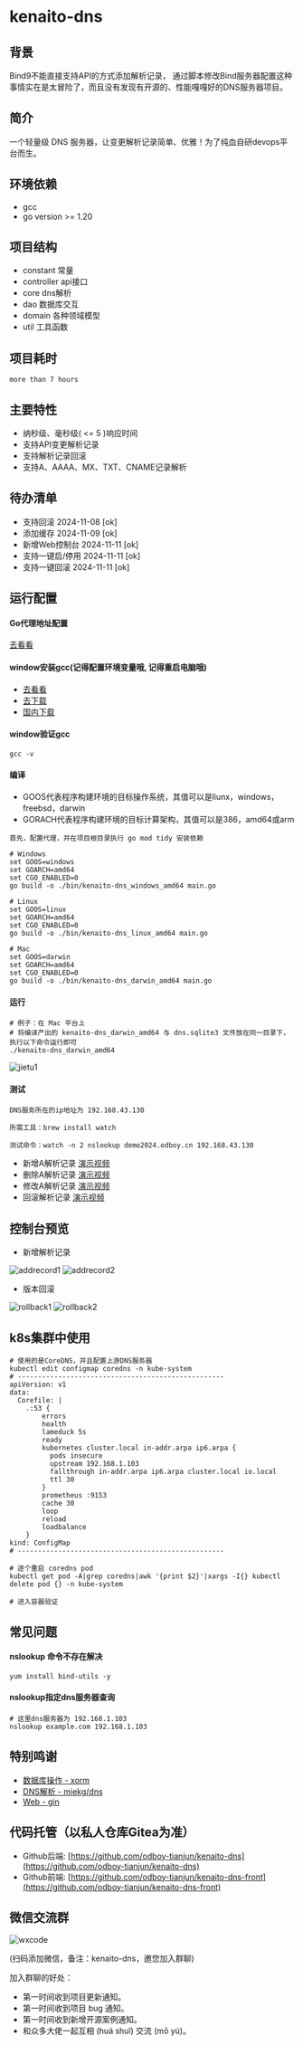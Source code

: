 # kenaito-dns

## 背景

Bind9不能直接支持API的方式添加解析记录， 通过脚本修改Bind服务器配置这种事情实在是太冒险了，而且没有发现有开源的、性能嘎嘎好的DNS服务器项目。

## 简介

一个轻量级 DNS 服务器，让变更解析记录简单、优雅！为了纯血自研devops平台而生。

## 环境依赖

- gcc
- go version >= 1.20

## 项目结构

- constant 常量
- controller api接口
- core dns解析
- dao 数据库交互
- domain 各种领域模型
- util 工具函数

## 项目耗时

``
more than 7 hours
``

## 主要特性

- 纳秒级、毫秒级( <= 5 )响应时间
- 支持API变更解析记录
- 支持解析记录回滚
- 支持A、AAAA、MX、TXT、CNAME记录解析

## 待办清单

- 支持回滚 2024-11-08 [ok]
- 添加缓存 2024-11-09 [ok]
- 新增Web控制台 2024-11-11 [ok]
- 支持一键启/停用 2024-11-11 [ok]
- 支持一键回滚 2024-11-11 [ok]

## 运行配置

#### Go代理地址配置

[去看看](https://blog.odboy.cn/go%E5%85%A8%E5%B1%80%E9%85%8D%E7%BD%AE%E5%9B%BD%E5%86%85%E6%BA%90-by-odboy/)

#### window安装gcc(记得配置环境变量哦, 记得重启电脑哦)

- [去看看](https://github.com/niXman/mingw-builds-binaries/releases)
- [去下载](https://github.com/niXman/mingw-builds-binaries/releases/download/14.2.0-rt_v12-rev0/x86_64-14.2.0-release-posix-seh-msvcrt-rt_v12-rev0.7z)
- [国内下载](https://oss.odboy.cn/blog/files/windows-gcc/x86_64-14.2.0-release-posix-seh-msvcrt-rt_v12-rev0.7z)

#### window验证gcc

```shell
gcc -v
```

#### 编译

- GOOS代表程序构建环境的目标操作系统，其值可以是liunx，windows，freebsd，darwin
- GORACH代表程序构建环境的目标计算架构，其值可以是386，amd64或arm

```text
首先，配置代理，并在项目根目录执行 go mod tidy 安装依赖
```

```shell
# Windows
set GOOS=windows
set GOARCH=amd64
set CGO_ENABLED=0
go build -o ./bin/kenaito-dns_windows_amd64 main.go
```

```shell
# Linux
set GOOS=linux
set GOARCH=amd64
set CGO_ENABLED=0
go build -o ./bin/kenaito-dns_linux_amd64 main.go
```

```shell
# Mac
set GOOS=darwin
set GOARCH=amd64
set CGO_ENABLED=0
go build -o ./bin/kenaito-dns_darwin_amd64 main.go
```

#### 运行

```shell
# 例子：在 Mac 平台上
# 将编译产出的 kenaito-dns_darwin_amd64 与 dns.sqlite3 文件放在同一目录下， 执行以下命令运行即可
./kenaito-dns_darwin_amd64
```

![jietu1](https://oss.odboy.cn/blog/files/onlinedoc/kenaito-dns/jietu1.png)

#### 测试

```text
DNS服务所在的ip地址为 192.168.43.130

所需工具：brew install watch

测试命令：watch -n 2 nslookup demo2024.odboy.cn 192.168.43.130
```

- 新增A解析记录 [演示视频](https://oss.odboy.cn/blog/files/onlinedoc/kenaito-dns/AddRecord_WM.mp4)
- 删除A解析记录 [演示视频](https://oss.odboy.cn/blog/files/onlinedoc/kenaito-dns/RemoveRecord_WM.mp4)
- 修改A解析记录 [演示视频](https://oss.odboy.cn/blog/files/onlinedoc/kenaito-dns/ModifyRecord_WM.mp4)
- 回滚解析记录 [演示视频](https://oss.odboy.cn/blog/files/onlinedoc/kenaito-dns/RollbackRecord_WM.mp4)

## 控制台预览

- 新增解析记录

![addrecord1](https://oss.odboy.cn/blog/files/onlinedoc/kenaito-dns/add_record_func.png)
![addrecord2](https://oss.odboy.cn/blog/files/onlinedoc/kenaito-dns/add_record_func2.png)

- 版本回滚

![rollback1](https://oss.odboy.cn/blog/files/onlinedoc/kenaito-dns/rollback_func.png)
![rollback2](https://oss.odboy.cn/blog/files/onlinedoc/kenaito-dns/rollback_func2.png)

## k8s集群中使用

```shell
# 使用的是CoreDNS，并且配置上游DNS服务器
kubectl edit configmap coredns -n kube-system
# ---------------------------------------------------
apiVersion: v1
data:
  Corefile: |
    .:53 {
        errors
        health
        lameduck 5s
        ready
        kubernetes cluster.local in-addr.arpa ip6.arpa {
          pods insecure
          upstream 192.168.1.103
          fallthrough in-addr.arpa ip6.arpa cluster.local io.local
          ttl 30
        }
        prometheus :9153
        cache 30
        loop
        reload
        loadbalance
    }
kind: ConfigMap
# ---------------------------------------------------

# 逐个重启 coredns pod
kubectl get pod -A|grep coredns|awk '{print $2}'|xargs -I{} kubectl delete pod {} -n kube-system

# 进入容器验证
```

## 常见问题

#### nslookup 命令不存在解决

```shell
yum install bind-utils -y
```

#### nslookup指定dns服务器查询

```shell
# 这里dns服务器为 192.168.1.103
nslookup example.com 192.168.1.103
```

## 特别鸣谢

- [数据库操作 - xorm](http://xorm.topgoer.com/)
- [DNS解析 - miekg/dns](https://github.com/miekg/dns)
- [Web - gin](https://gin-gonic.com/zh-cn/docs/quickstart/)

## 代码托管（以私人仓库Gitea为准）

- Github后端: [https://github.com/odboy-tianjun/kenaito-dns](https://github.com/odboy-tianjun/kenaito-dns)
- Github前端: [https://github.com/odboy-tianjun/kenaito-dns-front](https://github.com/odboy-tianjun/kenaito-dns-front)

## 微信交流群

![wxcode](https://oss.odboy.cn/blog/files/userinfo/MyWxCode.png)

(扫码添加微信，备注：kenaito-dns，邀您加入群聊)

加入群聊的好处：

- 第一时间收到项目更新通知。
- 第一时间收到项目 bug 通知。
- 第一时间收到新增开源案例通知。
- 和众多大佬一起互相 (huá shuǐ) 交流 (mō yú)。

